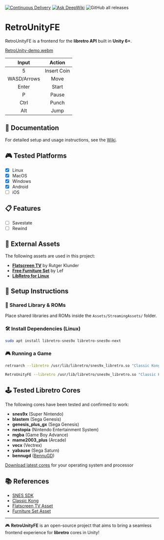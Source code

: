 [![Continuous Delivery](https://github.com/humbertodias/RetroUnityFE/actions/workflows/cd.yml/badge.svg)](https://github.com/humbertodias/RetroUnityFE/actions/workflows/cd.yml)
[![Ask DeepWiki](https://deepwiki.com/badge.svg)](https://deepwiki.com/humbertodias/RetroUnityFE)
![GitHub all releases](https://img.shields.io/github/downloads/humbertodias/RetroUnityFE/total)

# RetroUnityFE

RetroUnityFE is a frontend for the **libretro API** built in **Unity 6+**.

[RetroUnity-demo.webm](https://github.com/user-attachments/assets/6af507c6-a1e5-4475-b221-fb9dfb2d859a)

| Input        | Action       |
|:------------:|:------------:|
| 5            | Insert Coin  |
| WASD/Arrows  | Move         |
| Enter        | Start        |
| P            | Pause        |
| Ctrl         | Punch        |
| Alt          | Jump         |

## 📖 Documentation

For detailed setup and usage instructions, see the [Wiki](https://deepwiki.com/humbertodias/RetroUnityFE/).

## 🎮 Tested Platforms

* [x] Linux
* [x] MacOS
* [x] Windows
* [x] Android
* [ ] iOS

## 📋 Features

* [ ] Savestate
* [ ] Rewind 

## 📂 External Assets

The following assets are used in this project:

- **[Flatscreen TV](https://assetstore.unity.com/packages/3d/props/electronics/flatscreen-tv-9721)** by Rutger Klunder
- **[Free Furniture Set](https://assetstore.unity.com/packages/3d/props/furniture/free-furniture-set-26678)** by Lef
- **[LibRetro for Linux](http://dimitry-i.blogspot.com/2013/01/mononet-how-to-dynamically-load-native.html)**

## 🔧 Setup Instructions

### 📁 Shared Library & ROMs

Place shared libraries and ROMs inside the `Assets/StreamingAssets/` folder.

### 🛠️ Install Dependencies (Linux)

```sh
sudo apt install libretro-snes9x libretro-snes9x-next
```

### 🎮 Running a Game

```sh
retroarch --libretro /usr/lib/libretro/snes9x_libretro.so "Classic Kong Complete (U) V2-01.smc"
```

```sh
RetroUnityFE --libretro /usr/lib/libretro/snes9x_libretro.so "Classic Kong Complete (U) V2-01.smc"
```

## 🕹️ Tested Libretro Cores

The following cores have been tested and confirmed to work:

- **snes9x** (Super Nintendo)
- **blastem** (Sega Genesis)
- **genesis_plus_gx** (Sega Genesis)
- **nestopia** (Nintendo Entertainment System)
- **mgba** (Game Boy Advance)
- **mame2003_plus** (Arcade)
- **vecx** (Vectrex)
- **yabause** (Sega Saturn)
- **bennugd** ([BennuGD](https://github.com/humbertodias/BennuGD_libretro/releases))

[Download latest cores](http://buildbot.libretro.com/nightly/) for your operating system and processor

## 📚 References

- [SNES SDK](https://github.com/optixx/snes-sdk)
- [Classic Kong](https://github.com/nathancassano/classickong)
- [Flatscreen TV Asset](https://assetstore.unity.com/packages/3d/props/electronics/flatscreen-tv-9721)
- [Furniture Set Asset](https://assetstore.unity.com/packages/3d/props/furniture/free-furniture-set-26678)

---

🎮 **RetroUnityFE** is an open-source project that aims to bring a seamless frontend experience for **libretro** cores in Unity!

